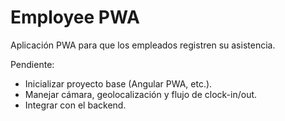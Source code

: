 # Employee PWA

Aplicación PWA para que los empleados registren su asistencia.

Pendiente:
- Inicializar proyecto base (Angular PWA, etc.).
- Manejar cámara, geolocalización y flujo de clock-in/out.
- Integrar con el backend.

